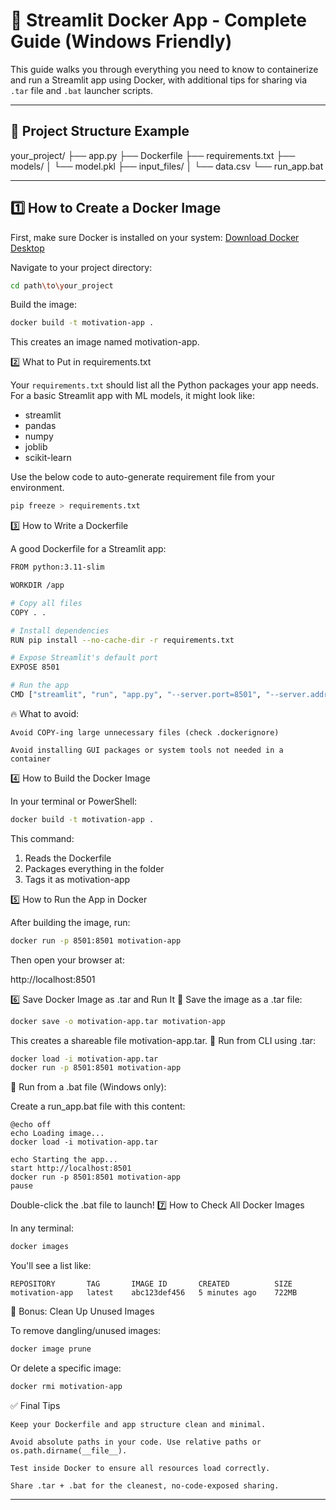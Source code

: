 # 🚀 Streamlit Docker App - Complete Guide (Windows Friendly)

This guide walks you through everything you need to know to containerize and run a Streamlit app using Docker, with additional tips for sharing via `.tar` file and `.bat` launcher scripts.

---

## 📁 Project Structure Example

your_project/ ├── app.py ├── Dockerfile ├── requirements.txt ├── models/ │ └── model.pkl ├── input_files/ │ └── data.csv └── run_app.bat

---

## 1️⃣ How to Create a Docker Image

First, make sure Docker is installed on your system: [Download Docker Desktop](https://www.docker.com/products/docker-desktop/)

Navigate to your project directory:
```bash
cd path\to\your_project
```


Build the image:
```bash
docker build -t motivation-app .
```

This creates an image named motivation-app.

2️⃣ What to Put in requirements.txt

Your `requirements.txt` should list all the Python packages your app needs. For a basic Streamlit app with ML models, it might look like:

- streamlit
- pandas
- numpy
- joblib
- scikit-learn

Use the below code to auto-generate requirement file from your environment.
```bash
pip freeze > requirements.txt 
```

3️⃣ How to Write a Dockerfile

A good Dockerfile for a Streamlit app:

```bash
FROM python:3.11-slim

WORKDIR /app

# Copy all files
COPY . .

# Install dependencies
RUN pip install --no-cache-dir -r requirements.txt

# Expose Streamlit's default port
EXPOSE 8501

# Run the app
CMD ["streamlit", "run", "app.py", "--server.port=8501", "--server.address=0.0.0.0"]
```

🔥 What to avoid:

    Avoid COPY-ing large unnecessary files (check .dockerignore)

    Avoid installing GUI packages or system tools not needed in a container

4️⃣ How to Build the Docker Image

In your terminal or PowerShell:

```bash
docker build -t motivation-app .
```

This command:

1. Reads the Dockerfile
2. Packages everything in the folder
3. Tags it as motivation-app

5️⃣ How to Run the App in Docker

After building the image, run:
```bash
docker run -p 8501:8501 motivation-app
```

Then open your browser at:

http://localhost:8501

6️⃣ Save Docker Image as .tar and Run It
🛑 Save the image as a .tar file:

```bash
docker save -o motivation-app.tar motivation-app
```

This creates a shareable file motivation-app.tar.
🚀 Run from CLI using .tar:
```bash
docker load -i motivation-app.tar
docker run -p 8501:8501 motivation-app
```
🎯 Run from a .bat file (Windows only):

Create a run_app.bat file with this content:
```text
@echo off
echo Loading image...
docker load -i motivation-app.tar

echo Starting the app...
start http://localhost:8501
docker run -p 8501:8501 motivation-app
pause
```

Double-click the .bat file to launch!
7️⃣ How to Check All Docker Images

In any terminal:

```bash
docker images
```

You'll see a list like:

```text
REPOSITORY       TAG       IMAGE ID       CREATED          SIZE
motivation-app   latest    abc123def456   5 minutes ago    722MB
```

🧼 Bonus: Clean Up Unused Images

To remove dangling/unused images:
```bash
docker image prune
```
Or delete a specific image:
```bash
docker rmi motivation-app
```

✅ Final Tips

    Keep your Dockerfile and app structure clean and minimal.

    Avoid absolute paths in your code. Use relative paths or os.path.dirname(__file__).

    Test inside Docker to ensure all resources load correctly.

    Share .tar + .bat for the cleanest, no-code-exposed sharing.

---